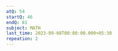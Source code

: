 ```yaml
---
atQ: 54
startQ: 46
endQ: 81
subject: MATH
last_time: 2023-09-08T00:00:00.000+05:30
repeation: 2
---
```

